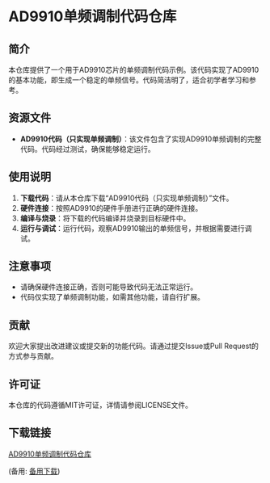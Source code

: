 # AD9910单频调制代码仓库

## 简介
本仓库提供了一个用于AD9910芯片的单频调制代码示例。该代码实现了AD9910的基本功能，即生成一个稳定的单频信号。代码简洁明了，适合初学者学习和参考。

## 资源文件
- **AD9910代码（只实现单频调制）**：该文件包含了实现AD9910单频调制的完整代码。代码经过测试，确保能够稳定运行。

## 使用说明
1. **下载代码**：请从本仓库下载“AD9910代码（只实现单频调制）”文件。
2. **硬件连接**：按照AD9910的硬件手册进行正确的硬件连接。
3. **编译与烧录**：将下载的代码编译并烧录到目标硬件中。
4. **运行与调试**：运行代码，观察AD9910输出的单频信号，并根据需要进行调试。

## 注意事项
- 请确保硬件连接正确，否则可能导致代码无法正常运行。
- 代码仅实现了单频调制功能，如需其他功能，请自行扩展。

## 贡献
欢迎大家提出改进建议或提交新的功能代码。请通过提交Issue或Pull Request的方式参与贡献。

## 许可证
本仓库的代码遵循MIT许可证，详情请参阅LICENSE文件。

## 下载链接
[AD9910单频调制代码仓库](https://pan.quark.cn/s/8e728a3f3940) 

(备用: [备用下载](https://pan.baidu.com/s/1CGFQZRZ3RGXw62yS9T0SNg?pwd=1234))
